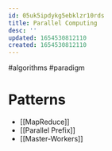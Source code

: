 ```yaml
---
id: 05uk5ipdykg5ebklzr10rds
title: Parallel Computing
desc: ''
updated: 1654530812110
created: 1654530812110
---
```

#algorithms #paradigm 
# Patterns
- [[MapReduce]]
- [[Parallel Prefix]]
- [[Master-Workers]]
